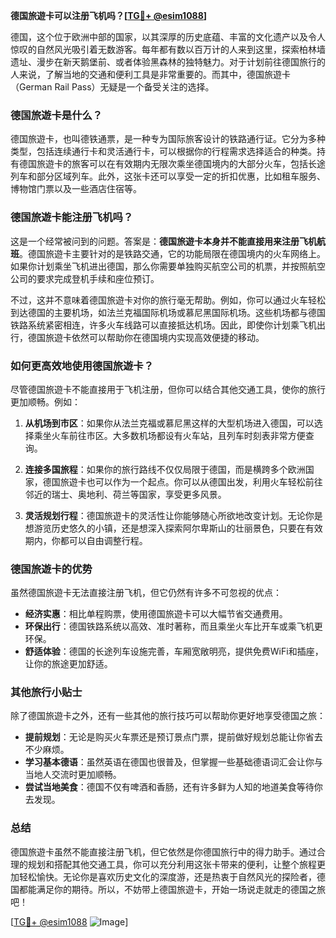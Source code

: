 **德国旅遊卡可以注册飞机吗？[[TG💪+ @esim1088](https://t.me/s/esim1088)]**

德国，这个位于欧洲中部的国家，以其深厚的历史底蕴、丰富的文化遗产以及令人惊叹的自然风光吸引着无数游客。每年都有数以百万计的人来到这里，探索柏林墙遗址、漫步在新天鹅堡前、或者体验黑森林的独特魅力。对于计划前往德国旅行的人来说，了解当地的交通和便利工具是非常重要的。而其中，德国旅遊卡（German Rail Pass）无疑是一个备受关注的选择。

### 德国旅遊卡是什么？

德国旅遊卡，也叫德铁通票，是一种专为国际旅客设计的铁路通行证。它分为多种类型，包括连续通行卡和灵活通行卡，可以根据你的行程需求选择适合的种类。持有德国旅遊卡的旅客可以在有效期内无限次乘坐德国境内的大部分火车，包括长途列车和部分区域列车。此外，这张卡还可以享受一定的折扣优惠，比如租车服务、博物馆门票以及一些酒店住宿等。

### 德国旅遊卡能注册飞机吗？

这是一个经常被问到的问题。答案是：**德国旅遊卡本身并不能直接用来注册飞机航班**。德国旅遊卡主要针对的是铁路交通，它的功能局限在德国境内的火车网络上。如果你计划乘坐飞机进出德国，那么你需要单独购买航空公司的机票，并按照航空公司的要求完成登机手续和座位预订。

不过，这并不意味着德国旅遊卡对你的旅行毫无帮助。例如，你可以通过火车轻松到达德国的主要机场，如法兰克福国际机场或慕尼黑国际机场。这些机场都与德国铁路系统紧密相连，许多火车线路可以直接抵达机场。因此，即使你计划乘飞机出行，德国旅遊卡依然可以帮助你在德国境内实现高效便捷的移动。

### 如何更高效地使用德国旅遊卡？

尽管德国旅遊卡不能直接用于飞机注册，但你可以结合其他交通工具，使你的旅行更加顺畅。例如：

1. **从机场到市区**：如果你从法兰克福或慕尼黑这样的大型机场进入德国，可以选择乘坐火车前往市区。大多数机场都设有火车站，且列车时刻表非常方便查询。
   
2. **连接多国旅程**：如果你的旅行路线不仅仅局限于德国，而是横跨多个欧洲国家，德国旅遊卡也可以作为一个起点。你可以从德国出发，利用火车轻松前往邻近的瑞士、奥地利、荷兰等国家，享受更多风景。

3. **灵活规划行程**：德国旅遊卡的灵活性让你能够随心所欲地改变计划。无论你是想游览历史悠久的小镇，还是想深入探索阿尔卑斯山的壮丽景色，只要在有效期内，你都可以自由调整行程。

### 德国旅遊卡的优势

虽然德国旅遊卡无法直接注册飞机，但它仍然有许多不可忽视的优点：

- **经济实惠**：相比单程购票，使用德国旅遊卡可以大幅节省交通费用。
- **环保出行**：德国铁路系统以高效、准时著称，而且乘坐火车比开车或乘飞机更环保。
- **舒适体验**：德国的长途列车设施完善，车厢宽敞明亮，提供免费WiFi和插座，让你的旅途更加舒适。

### 其他旅行小贴士

除了德国旅遊卡之外，还有一些其他的旅行技巧可以帮助你更好地享受德国之旅：

- **提前规划**：无论是购买火车票还是预订景点门票，提前做好规划总能让你省去不少麻烦。
- **学习基本德语**：虽然英语在德国也很普及，但掌握一些基础德语词汇会让你与当地人交流时更加顺畅。
- **尝试当地美食**：德国不仅有啤酒和香肠，还有许多鲜为人知的地道美食等待你去发现。

### 总结

德国旅遊卡虽然不能直接注册飞机，但它依然是你德国旅行中的得力助手。通过合理的规划和搭配其他交通工具，你可以充分利用这张卡带来的便利，让整个旅程更加轻松愉快。无论你是喜欢历史文化的深度游，还是热衷于自然风光的探险者，德国都能满足你的期待。所以，不妨带上德国旅遊卡，开始一场说走就走的德国之旅吧！

[[TG💪+ @esim1088](https://t.me/s/esim1088) ![Image](https://i.postimg.cc/4NQfJmqS/Snipaste-2025-05-13-00-14-12.png)]
